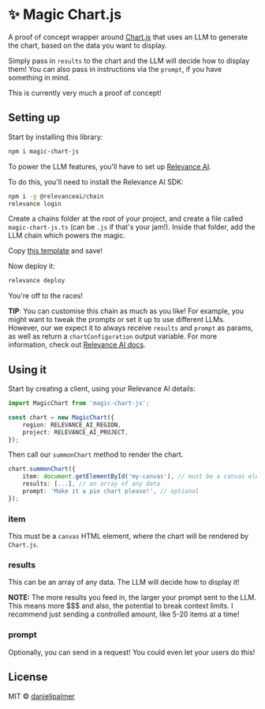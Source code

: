 # ✨ Magic Chart.js
A proof of concept wrapper around [Chart.js](https://github.com/chartjs/Chart.js) that uses an LLM to generate the chart, based on the data you want to display.

Simply pass in `results` to the chart and the LLM will decide how to display them! You can also pass in instructions via the `prompt`, if you have something in mind.

This is currently very much a proof of concept!

## Setting up

Start by installing this library:

```bash
npm i magic-chart-js
```

To power the LLM features, you'll have to set up [Relevance AI](https://documentation.relevanceai.com/introduction).

To do this, you'll need to install the Relevance AI SDK:

```bash
npm i -g @relevanceai/chain
relevance login
```

Create a chains folder at the root of your project, and create a file called `magic-chart-js.ts` (can be `.js` if that's your jam!). Inside that folder, add the LLM chain which powers the magic.

Copy [this template](https://github.com/danieljpalmer/magic-chart-js/blob/main/src/chains/template.ts) and save!

Now deploy it:

```bash
relevance deploy
```

You're off to the races!

**TIP**: You can customise this chain as much as you like! For example, you might want to tweak the prompts or set it up to use different LLMs. However, our we expect it to always receive `results` and `prompt` as params, as well as return a `chartConfiguration` output variable. For more information, check out [Relevance AI docs](https://documentation.relevanceai.com).

## Using it

Start by creating a client, using your Relevance AI details:

```ts
import MagicChart from 'magic-chart-js';

const chart = new MagicChart({
    region: RELEVANCE_AI_REGION,
    project: RELEVANCE_AI_PROJECT,
});
```

Then call our `summonChart` method to render the chart.

```ts
chart.summonChart({
    item: document.getElementById('my-canvas'), // must be a canvas element
    results: [...], // an array of any data 
    prompt: 'Make it a pie chart please!', // optional
});
```

### item
This must be a `canvas` HTML element, where the chart will be rendered by `Chart.js`.

### results
This can be an array of any data. The LLM will decide how to display it!

**NOTE:** The more results you feed in, the larger your prompt sent to the LLM. This means more $$$ and also, the potential to break context limits. I recommend just sending a controlled amount, like 5-20 items at a time!


### prompt
Optionally, you can send in a request! You could even let your users do this!

## License

MIT &copy; [danieljpalmer](https://github.com/sponsors/danieljpalmer)
